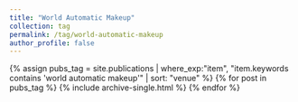 ```yaml
---
title: "World Automatic Makeup"
collection: tag
permalink: /tag/world-automatic-makeup
author_profile: false
---
```

{% assign pubs_tag = site.publications | where_exp:"item", "item.keywords contains 'world automatic makeup'" | sort: "venue" %}
{% for post in pubs_tag %}
  {% include archive-single.html %}
{% endfor %}